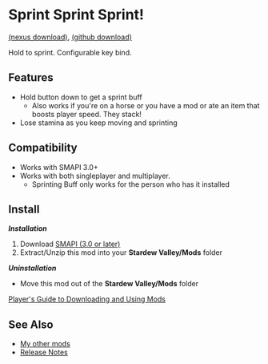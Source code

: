 # Sprint Sprint Sprint!
[(nexus download)](https://www.nexusmods.com/stardewvalley/mods/3294), [(github download)](https://github.com/JessebotX/StardewMods/releases/tag/Sprint)

Hold to sprint. Configurable key bind.

## Features
- Hold button down to get a sprint buff
  - Also works if you're on a horse or you have a mod or ate an item that boosts player speed. They stack!
- Lose stamina as you keep moving and sprinting

## Compatibility
- Works with SMAPI 3.0+
- Works with both singleplayer and multiplayer.
  - Sprinting Buff only works for the person who has it installed

## Install
_**Installation**_
1. Download [SMAPI (3.0 or later)](https://www.nexusmods.com/stardewvalley/mods/2400)
2. Extract/Unzip this mod into your **Stardew Valley/Mods** folder

_**Uninstallation**_
- Move this mod out of the **Stardew Valley/Mods** folder

[Player's Guide to Downloading and Using Mods](https://stardewvalleywiki.com/Modding:Player_Guide/Getting_Started)

## See Also
- [My other mods](https://www.nexusmods.com/users/55529772?tab=user+files)
- [Release Notes](changelog.md)
